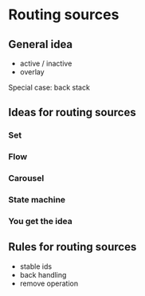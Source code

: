 # Routing sources

## General idea

- active / inactive
- overlay

Special case: back stack

## Ideas for routing sources

### Set
### Flow
### Carousel
### State machine
### You get the idea


## Rules for routing sources

- stable ids
- back handling
- remove operation

